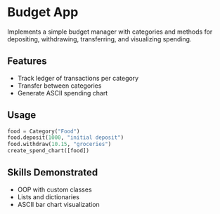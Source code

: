 # Budget App

Implements a simple budget manager with categories and methods for depositing, withdrawing, transferring, and visualizing spending.

## Features
- Track ledger of transactions per category
- Transfer between categories
- Generate ASCII spending chart

## Usage
```python
food = Category("Food")
food.deposit(1000, "initial deposit")
food.withdraw(10.15, "groceries")
create_spend_chart([food])
```

## Skills Demonstrated
- OOP with custom classes
- Lists and dictionaries
- ASCII bar chart visualization
